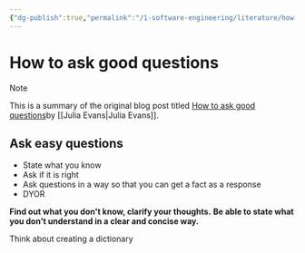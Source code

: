 ```yaml
---
{"dg-publish":true,"permalink":"/1-software-engineering/literature/how-to-ask-good-questions/","tags":["code/best_practices"],"created":"2023-09-06T13:09:56.201-05:00","updated":"2023-09-19T08:07:28.003-05:00"}
---
```


# How to ask good questions

> [!NOTE]
> This is a summary of the original blog post titled [How to ask good questions](https://jvns.ca/blog/good-questions/)by [[Julia Evans\|Julia Evans]].

## Ask easy questions
- State what you know
- Ask if it is right
- Ask questions in a way so that you can get a fact as a response
- DYOR

**Find out what you don't know, clarify your thoughts.**
**Be able to state what you don't understand in a clear and concise way.**

Think about creating a dictionary 